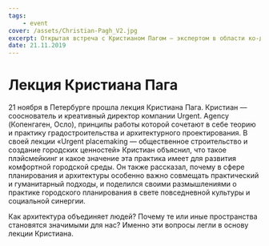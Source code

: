 ```yaml
---
tags:
    - event
cover: /assets/Christian-Pagh_V2.jpg
excerpt: Открытая встреча с Кристианом Пагом — экспертом в области ко-дизайна и соучастного проектирования городской среды
date: 21.11.2019
---
```


# Лекция Кристиана Пага

21 ноября в Петербурге прошла лекция Кристиана Пага. Кристиан — сооснователь и креативный директор компании Urgent. Agency (Копенгаген, Осло), принципы работы которой сочетают в себе теорию и практику градостроительства и архитектурного проектирования. В своей лекции «Urgent placemaking — общественное строительство и создание городских ценностей» Кристиан объяснил, что такое плэйсмейкинг и какое значение эта практика имеет для развития комфортной городской среды. Он также рассказал, почему в сфере планирования и архитектуры особенно важно совмещать практический и гуманитарный подходы, и поделился своими размышлениями о практике городского планирования в свете повседневной культуры и социальной синергии.

Как архитектура объединяет людей? Почему те или иные пространства становятся значимыми для нас? Именно эти вопросы легли в основу лекции Кристиана. 



